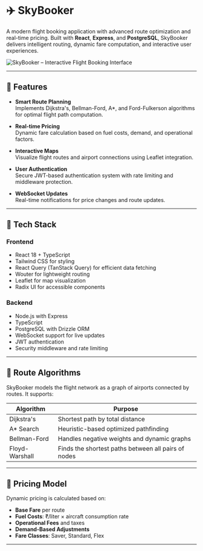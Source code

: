 # ✈️ SkyBooker

A modern flight booking application with advanced route optimization and real-time pricing. Built with **React**, **Express**, and **PostgreSQL**, SkyBooker delivers intelligent routing, dynamic fare computation, and interactive user experiences.

![SkyBooker – Interactive Flight Booking Interface]()

---

## 🚀 Features

- **Smart Route Planning**  
  Implements Dijkstra's, Bellman-Ford, A*, and Ford-Fulkerson algorithms for optimal flight path computation.

- **Real-time Pricing**  
  Dynamic fare calculation based on fuel costs, demand, and operational factors.

- **Interactive Maps**  
  Visualize flight routes and airport connections using Leaflet integration.

- **User Authentication**  
  Secure JWT-based authentication system with rate limiting and middleware protection.

- **WebSocket Updates**  
  Real-time notifications for price changes and route updates.

---

## 🧰 Tech Stack

### Frontend

- React 18 + TypeScript
- Tailwind CSS for styling
- React Query (TanStack Query) for efficient data fetching
- Wouter for lightweight routing
- Leaflet for map visualization
- Radix UI for accessible components

### Backend

- Node.js with Express
- TypeScript
- PostgreSQL with Drizzle ORM
- WebSocket support for live updates
- JWT authentication
- Security middleware and rate limiting

---

## 🧭 Route Algorithms

SkyBooker models the flight network as a graph of airports connected by routes. It supports:

| Algorithm         | Purpose                                      |
|------------------|----------------------------------------------|
| Dijkstra's        | Shortest path by total distance              |
| A* Search         | Heuristic-based optimized pathfinding        |
| Bellman-Ford      | Handles negative weights and dynamic graphs  |
| Floyd-Warshall    | Finds the shortest paths between all pairs of nodes |

---

## 💸 Pricing Model

Dynamic pricing is calculated based on:

- **Base Fare** per route
- **Fuel Costs**: ₹/liter × aircraft consumption rate
- **Operational Fees** and taxes
- **Demand-Based Adjustments**
- **Fare Classes**: Saver, Standard, Flex
---

